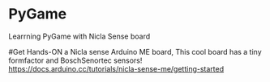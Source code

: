 # PyGame
Learrning PyGame with Nicla Sense board


#Get Hands-ON a Nicla sense Arduino ME board,
This cool board has a tiny formfactor and BoschSenortec sensors!
https://docs.arduino.cc/tutorials/nicla-sense-me/getting-started

